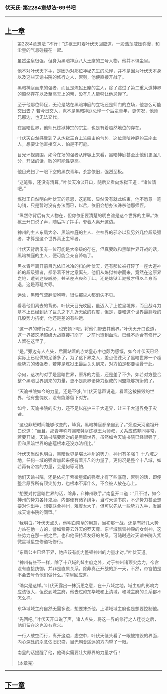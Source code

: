 ### 伏天氏-第2284章想法-69书吧

--------
[上一章](./8c5d1c945e5ff4aec918a147d6177607.md)
--------


>
>
>
>第2284章想法
>“不行！”炼狱王盯着叶伏天回应道，一股浩荡威压弥漫，和尘皇的气息碰撞在一起。
>
>虽然尘皇很强，但身为黑暗神庭八大王座的三号人物，他并不惧尘皇。
>
>他不对叶伏天下手，是因为对那位神秘先生的忌惮，并不是因为叶伏天本身以及这些天谕书院的修行之人，否则，他便直接开战了。
>
>黑暗神庭而来的强者，而且是炼狱王座的主人，除了渡过了第二重大道神界的超然存在以及至高无上的帝，没有几人能够让他忌惮了。
>
>至于他那位师侄，无论是站在黑暗神庭的立场还是师门的立场，他怎么可能交出去？
>若今日交人，岂不是黑暗神庭忌惮一个后辈青年，更何况，他师兄那边，也无法交代。
>
>在黑暗世界，他师兄炼狱神宗的宗主，也是有着超然地位的存在。
>
>叶伏天自然感受到了从炼狱王身上流露出的气势，这位黑暗神庭的王座主人，想要让他直接交人，怕是不可能。
>
>目光环视周围，如今在场的强者从阵容上来看，黑暗神庭甚至比他们更强几分，开战的话，败的可能性更高。
>
>他目光扫了一眼下空的黑衣青年，杀念依旧，强烈至极。
>
>“这笔账，还没有清算。”叶伏天冷淡开口，随后又看向炼狱王道：“诸位请吧。”
>
>炼狱王自然明白叶伏天的意思，这笔账，显然没有就此结束，他不愿意一笔勾销，只是暂时没有办法而已，以后，依旧会想办法诛杀他那师侄。
>
>“纵然你背后有大人物在，但你依旧要清楚的明白谁是这个世界的主宰。”炼狱王开口说了声，随后挥了挥手，带着人离开这边。
>
>神州的主人东凰大帝、黑暗神庭的主人、空神界的邪帝以及另外几位超级强者，才算是这个世界真正主宰者。
>
>叶伏天背后虽有一位可能是大帝级的存在，但真要敢和黑暗世界开战的话，黑暗神庭的主人，便可能会亲自降临了。
>
>黑衣青年离开前目光依旧冰冷的扫向叶伏天，还有那位被打碎了一座大道神轮的超级强者，都带着不甘之意离去，他们从炼狱神宗而来，竟然在这原界之地，遭到这般威胁，甚至差点丧命于此，还是炼狱王驰援才得以全身而退，这是奇耻大辱。
>
>远处，黑暗气流翻滚咆哮，很快那些人都消失不见。
>
>看着他们离去的背影，叶伏天目光收回，虽迈入了上位皇境界，而且战斗力基本上已经到达了巨头之下几近无敌的程度，但是，要和这个世界最巅峰的几股势力抗衡，他还是差的有些远。
>
>“这一界的修行之人，也安顿下吧，将他们带去其他界。”叶伏天开口说道，这一界被这场超级大战直接打崩了，之前也遭到血洗，已经不适合有修行之人留在这里了。
>
>“是。”旁边有人点头，后面站着的赤龙皇心中也颇为感慨，如今叶伏天已经实际上已经做的足够多了，为了这下界之人，差点便诛灭了黑暗世界一个超级势力的诸强者，若非是炼狱王最后关头到来，对方怕是都要埋骨于此。
>
>奈何，这次的对手是黑暗世界，原界的力量，还是差了不少，如若对方整合整个黑暗世界到来的力量，更不是原界诸势力组成的同盟能够抗衡的了。
>
>“天谕书院如今的力量，还是不够。”叶伏天低声说道，看着这被摧毁的世界，他有些愧疚，没有能够留下对方。
>
>如今，天谕书院的实力，还不足以庇护三千大道界，让三千大道界免于灾难。
>
>“这也非短时间能够改变的，毕竟，黑暗神庭都亲自到了。”旁边天河道祖开口说道：“而且，那青年称呼黑暗神庭炼狱王为师叔，关系应该非同寻常，若要开战，天谕书院要面对的是黑暗世界，虽然如今天谕书院已经很强了，但和黑暗世界的底蕴根本还没办法相比。”
>
>叶伏天当然也明白，黑暗世界是堪比神州的势力，神州有多强？
>十八域之地，任何一域的强者加起来便有着非凡的力量了，更何况是整个十八域，如若再有帝宫的力量，会是何等可怕。
>
>他们天谕书院，还是依托于紫微星域的强者才有了些底蕴，否则的话，即便整合原界所有顶尖势力，也根本不算什么，不会被人放在心上。
>
>“想要对付黑暗世界的话，除非，和神州联手。”南皇开口道：“只不过，如今神州的势力各怀鬼胎，内部便有诸多纷争，当时天谕书院，不少势力甚至想要对你出手，想要联合神州，难度太大了，但可以先从一些势力入手，发展成天谕书院的同盟。”
>
>“我明白。”叶伏天点头，他明白南皇的用意，当初那一战，还是有好几大势力站在他一方的，譬如紫霄云外天的罗天尊、东华域飘雪神殿的女剑神，这些势力在那一战之后，也和他保持着友好的关系，可随时通过天谕书院入紫微星域星空修道场修行。
>
>“东凰公主已经下界，她应该有能力整顿神州的力量才对。”叶伏天道。
>
>“神州有些不一样，除了十八域的域主府之外，对于神州诸顶尖势力，帝宫没有直接统御，并非是直属关系，除非真正开战的那一天，不然，帝宫怕是不会去号令他们做什么。”南皇回应道。
>
>“确实是这样。”叶伏天露出一抹沉思之意，在十八域之地，域主府的影响力应该很大，但说到域主府，他去过的东华域和上清域，和域主府的关系都不怎么样。
>
>东华域域主府自然无需多说，想要抹杀他，上清域域主府也是想要控制他。
>
>“先回吧。”叶伏天开口说了声，诸人点头，将这一界的修行之人迁徙之后，他们留在这也没有意义。
>
>一行人破空而行，离开这边，虚空中，叶伏天低头看了一眼被摧毁的界面，内心深处的杀念依旧炽盛，目光朝着遥远的方向望了一眼。
>
>南皇的话提醒了他，他确实需要壮大原界的力量才行！
>
>(本章完)
>
>

--------
[下一章](./bb64bdf0afb1481426b6c9bdfb903485.md)
--------
